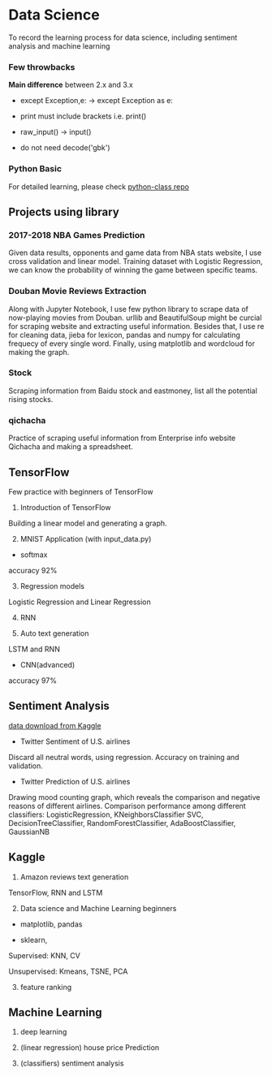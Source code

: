 # Data Science
To record the learning process for data science, including sentiment analysis and machine learning

### Few throwbacks

**Main difference** between 2.x and 3.x

- except Exception,e: -> except Exception as e:

- print must include brackets i.e. print()
- raw_input() -> input()

- do not need decode('gbk')

### Python Basic
For detailed learning, please check [python-class repo](https://github.com/yzziqiu/python-class)

## Projects using library

### 2017-2018 NBA Games Prediction
Given data results, opponents and game data from NBA stats website, I use cross validation and linear model. Training dataset with Logistic Regression, we can know the probability of winning the game between specific teams.

### Douban Movie Reviews Extraction
Along with Jupyter Notebook, I use few python library to scrape data of now-playing movies from Douban. urllib and BeautifulSoup might be curcial for scraping website and extracting useful information. Besides that, I use re for cleaning data, jieba for lexicon, pandas and numpy for calculating frequecy of every single word. Finally, using matplotlib and wordcloud for making the graph.

### Stock
Scraping information from Baidu stock and eastmoney, list all the potential rising stocks.

### qichacha
Practice of scraping useful information from Enterprise info website Qichacha and making a spreadsheet.

## TensorFlow

Few practice with beginners of TensorFlow
1. Introduction of TensorFlow

Building a linear model and generating a graph.

2. MNIST Application (with input_data.py)
- softmax

accuracy 92%

3. Regression models

Logistic Regression and Linear Regression

4. RNN

5. Auto text generation

LSTM and RNN

- CNN(advanced)

accuracy 97%

## Sentiment Analysis

[data download from Kaggle](https://github.com/yzziqiu/data-science/blob/master/sentiment-analysis/Tweets.csv)

- Twitter Sentiment of U.S. airlines

Discard all neutral words, using regression. Accuracy on training and validation.

- Twitter Prediction of U.S. airlines

Drawing mood counting graph, which reveals the comparison and negative reasons of different airlines. Comparison performance among different classifiers: LogisticRegression, KNeighborsClassifier
    SVC, DecisionTreeClassifier, RandomForestClassifier, AdaBoostClassifier, GaussianNB


## Kaggle

1. Amazon reviews text generation

TensorFlow, RNN and LSTM

2. Data science and Machine Learning beginners

- matplotlib, pandas

- sklearn,

Supervised: KNN, CV

Unsupervised: Kmeans, TSNE, PCA

3. feature ranking

## Machine Learning

1. deep learning

2. (linear regression) house price Prediction

3. (classifiers) sentiment analysis
